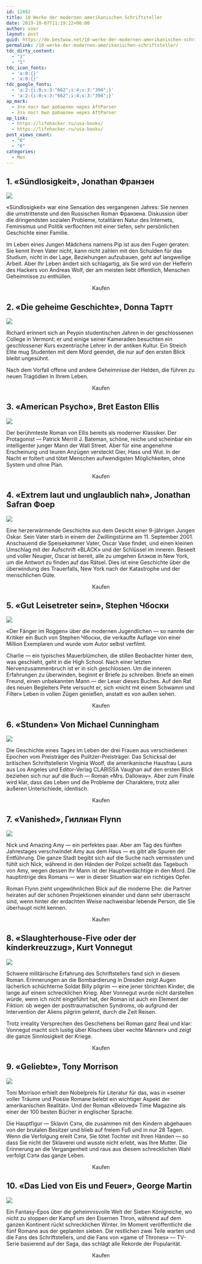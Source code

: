 ```yaml
---
id: 12882
title: 10 Werke der modernen amerikanischen Schriftsteller
date: 2019-10-07T11:19:22+00:00
author: user
layout: post
guid: https://de.bestwow.net/10-werke-der-modernen-amerikanischen-schriftsteller/
permalink: /10-werke-der-modernen-amerikanischen-schriftsteller/
tdc_dirty_content:
  - "1"
  - "1"
tdc_icon_fonts:
  - 'a:0:{}'
  - 'a:0:{}'
tdc_google_fonts:
  - 'a:2:{i:0;s:3:"662";i:4;s:3:"394";}'
  - 'a:2:{i:0;s:3:"662";i:4;s:3:"394";}'
ap_mark:
  - Это пост был добавлен через AftParser
  - Это пост был добавлен через AftParser
ap_link:
  - https://lifehacker.ru/usa-books/
  - https://lifehacker.ru/usa-books/
post_views_count:
  - "6"
  - "6"
categories:
  - Men
---
```

## 1. «Sündlosigkeit», Jonathan Франзен

![](https://de.bestwow.net/wp-content/uploads/2019/10/10-proizvedeniy-sovremennyh-amerikanskih-pisateley-1.jpg) 

«Sündlosigkeit» war eine Sensation des vergangenen Jahres: Sie nennen die umstrittenste und den Russischen Roman Франзена. Diskussion über die dringendsten sozialen Probleme, totalitären Natur des Internets, Feminismus und Politik verflochten mit einer tiefen, sehr persönlichen Geschichte einer Familie.

Im Leben eines Jungen Mädchens namens Pip ist aus den Fugen geraten: Sie kennt Ihren Vater nicht, kann nicht zahlen mit den Schulden für das Studium, nicht in der Lage, Beziehungen aufzubauen, geht auf langweilige Arbeit. Aber Ihr Leben ändert sich schlagartig, als Sie wird von der Helferin des Hackers von Andreas Wolf, der am meisten liebt öffentlich, Menschen Geheimnisse zu enthüllen.

<p style="text-align: center">
  <span>Kaufen</span>
</p>

## 2. «Die geheime Geschichte», Donna Тартт

![](https://de.bestwow.net/wp-content/uploads/2019/10/10-proizvedeniy-sovremennyh-amerikanskih-pisateley-2.jpg) 

Richard erinnert sich an Peypin studentischen Jahren in der geschlossenen College in Vermont: er und einige seiner Kameraden besuchten ein geschlossener Kurs exzentrische Lehrer in der antiken Kultur. Ein Streich Elite mug Studenten mit dem Mord geendet, die nur auf den ersten Blick bleibt ungesühnt.

Nach dem Vorfall offene und andere Geheimnisse der Helden, die führen zu neuen Tragödien in Ihrem Leben.

<p style="text-align: center">
  <span>Kaufen</span>
</p>

## 3. «American Psycho», Bret Easton Ellis

![](https://de.bestwow.net/wp-content/uploads/2019/10/10-proizvedeniy-sovremennyh-amerikanskih-pisateley-3.jpg) 

Der berühmteste Roman von Ellis bereits als moderner Klassiker. Der Protagonist — Patrick Merrill J. Bateman, schöne, reiche und scheinbar ein intelligenter junger Mann der Wall Street. Aber für eine angenehme Erscheinung und teuren Anzügen versteckt Gier, Hass und Wut. In der Nacht er foltert und tötet Menschen aufwendigsten Möglichkeiten, ohne System und ohne Plan.

<p style="text-align: center">
  <span>Kaufen</span>
</p>

## 4. «Extrem laut und unglaublich nah», Jonathan Safran Фоер

![](https://de.bestwow.net/wp-content/uploads/2019/10/10-proizvedeniy-sovremennyh-amerikanskih-pisateley-4.jpg) 

Eine herzerwärmende Geschichte aus dem Gesicht einer 9-jährigen Jungen Oskar. Sein Vater starb in einem der Zwillingstürme am 11. September 2001. Anschauend die Speisekammer Vater, Oscar Vase findet, und einen kleinen Umschlag mit der Aufschrift «BLACK» und der Schlüssel im inneren. Beseelt und voller Neugier, Oscar ist bereit, alle zu umgehen Блэков in New York, um die Antwort zu finden auf das Rätsel. Dies ist eine Geschichte über die überwindung des Trauerfalls, New York nach der Katastrophe und der menschlichen Güte.

<p style="text-align: center">
  <span>Kaufen</span>
</p>

## 5. «Gut Leisetreter sein», Stephen Чбоски

![](https://de.bestwow.net/wp-content/uploads/2019/10/10-proizvedeniy-sovremennyh-amerikanskih-pisateley-5.jpg) 

«Der Fänger im Roggen» über die modernen Jugendlichen — so nannte der Kritiker ein Buch von Stephen Чбоски, die verkaufte Auflage von einer Million Exemplaren und wurde vom Autor selbst verfilmt.

Charlie — ein typisches Mauerblümchen, die stillen Beobachter hinter dem, was geschieht, geht in die High School. Nach einer letzten Nervenzusammenbruch ist er in sich geschlossen. Um die inneren Erfahrungen zu überwinden, beginnt er Briefe zu schreiben. Briefe an einen Freund, einen unbekannten Mann — der Leser dieses Buches. Auf den Rat des neuen Begleiters Pete versucht er, sich «nicht mit einem Schwamm und Filter» Leben in vollen Zügen genießen, anstatt es von außen sehen.

<p style="text-align: center">
  <span>Kaufen</span>
</p>

## 6. «Stunden» Von Michael Cunningham

![](https://de.bestwow.net/wp-content/uploads/2019/10/10-proizvedeniy-sovremennyh-amerikanskih-pisateley-6.jpg) 

Die Geschichte eines Tages im Leben der drei Frauen aus verschiedenen Epochen vom Preisträger des Pulitzer-Preisträger. Das Schicksal der britischen Schriftstellerin Virginia Woolf, die amerikanische Hausfrau Laura aus Los Angeles und Editor-Verlag CLARISSA Vaughan auf den ersten Blick beziehen sich nur auf die Buch — Roman «Mrs. Dalloway». Aber zum Finale wird klar, dass das Leben und die Probleme der Charaktere, trotz aller äußeren Unterschiede, identisch.

<p style="text-align: center">
  <span>Kaufen</span>
</p>

## 7. «Vanished», Гиллиан Flynn

![](https://de.bestwow.net/wp-content/uploads/2019/10/10-proizvedeniy-sovremennyh-amerikanskih-pisateley-7.jpg) 

Nick und Amazing Amy — ein perfektes paar. Aber am Tag des fünften Jahrestages verschwindet Amy aus dem Haus — es gibt alle Spuren der Entführung. Die ganze Stadt begibt sich auf die Suche nach vermissten und fühlt sich Nick, während in den Händen der Polizei schießt das Tagebuch von Amy, wegen dessen Ihr Mann ist der Hauptverdächtige in den Mord. Die hauptintrige des Romans — wer in dieser Situation war ein richtiges Opfer.

Roman Flynn zieht ungewöhnlichen Blick auf die moderne Ehe: die Partner heiraten auf der schönen Projektionen einander und dann sehr überrascht sind, wenn hinter der erdachten Weise nachweisbar lebende Person, die Sie überhaupt nicht kennen.

<p style="text-align: center">
  <span>Kaufen</span>
</p>

## 8. «Slaughterhouse-Five oder der kinderkreuzzug», Kurt Vonnegut

![](https://de.bestwow.net/wp-content/uploads/2019/10/10-proizvedeniy-sovremennyh-amerikanskih-pisateley-8.jpg) 

Schwere militärische Erfahrung des Schriftstellers fand sich in diesem Roman. Erinnerungen an die Bombardierung in Dresden zeigt Augen lächerlich schüchterne Soldat Billy pilgrim — eine jener törichten Kinder, die lange auf einem schrecklichen Krieg. Aber Vonnegut wurde nicht darstellen würde, wenn ich nicht eingeführt hat, der Roman ist auch ein Element der Fiktion: ob wegen der posttraumatischen Syndroms, ob aufgrund der Intervention der Aliens pilgrim gelernt, durch die Zeit Reisen.

Trotz irreality Versprechen des Geschehens bei Roman ganz Real und klar: Vonnegut macht sich lustig über Klischees über «echte Männer» und zeigt die ganze Sinnlosigkeit der Kriege.

<p style="text-align: center">
  <span>Kaufen</span>
</p>

## 9. «Geliebte», Tony Morrison

![](https://de.bestwow.net/wp-content/uploads/2019/10/10-proizvedeniy-sovremennyh-amerikanskih-pisateley-9.jpg) 

Toni Morrison erhielt den Nobelpreis für Literatur für das, was in «seiner voller Träume und Poesie Romane belebt ein wichtiger Aspekt der amerikanischen Realität». Und der Roman «Beloved» Time Magazine als einer der 100 besten Bücher in englischer Sprache.

Die Hauptfigur — Sklavin Сэти, die zusammen mit den Kindern abgehauen von der brutalen Besitzer und blieb auf freiem Fuß und in nur 28 Tagen. Wenn die Verfolgung ereilt Сэти, Sie tötet Tochter mit Ihren Händen — so dass Sie nicht der Sklaverei und wusste nicht erlebt, was Ihre Mutter. Die Erinnerung an die Vergangenheit und raus aus diesem schrecklichen Wahl verfolgt Сэти das ganze Leben.

<p style="text-align: center">
  <span>Kaufen</span>
</p>

## 10. «Das Lied von Eis und Feuer», George Martin

![](https://de.bestwow.net/wp-content/uploads/2019/10/10-proizvedeniy-sovremennyh-amerikanskih-pisateley-10.jpg) 

Ein Fantasy-Epos über die geheimnisvolle Welt der Sieben Königreiche, wo nicht zu stoppen der Kampf um den Eisernen Thron, während auf dem ganzen Kontinent rückt schrecklichen Winter. Im Moment veröffentlicht die fünf Romane aus der geplanten sieben. Die restlichen zwei Teile warten und die Fans des Schriftstellers, und die Fans von «game of Thrones» — TV-Serie basierend auf der Saga, das schlägt alle Rekorde der Popularität.

<p style="text-align: center">
  <span>Kaufen</span>
</p>